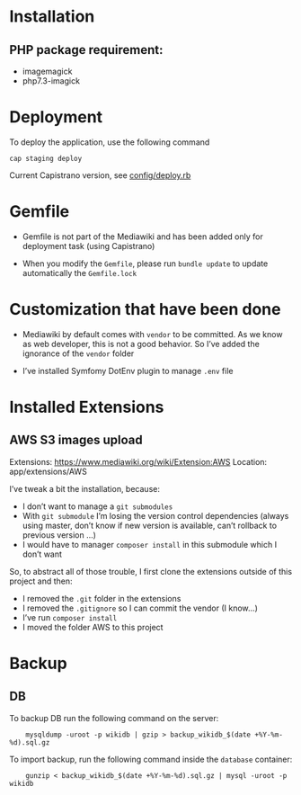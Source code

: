 # Installation

## PHP package requirement:
- imagemagick
- php7.3-imagick

# Deployment

To deploy the application, use the following command

    cap staging deploy
    
Current Capistrano version, see [config/deploy.rb](config/deploy.rb)

# Gemfile

- Gemfile is not part of the Mediawiki and has been added only for deployment task (using Capistrano)

- When you modify the `Gemfile`, please run `bundle update` to update automatically the `Gemfile.lock`

# Customization that have been done

- Mediawiki by default comes with `vendor` to be committed. As we know as web developer, this is not a good behavior.
So I’ve added the ignorance of the `vendor` folder

- I’ve installed Symfomy DotEnv plugin to manage `.env` file

# Installed Extensions

## AWS S3 images upload

Extensions: https://www.mediawiki.org/wiki/Extension:AWS
Location: app/extensions/AWS

I’ve tweak a bit the installation, because:
- I don’t want to manage a `git submodules`
- With `git submodule` I’m losing the version control dependencies (always using master, don’t know if new version is available, can’t rollback to previous version ...)
- I would have to manager `composer install` in this submodule which I don’t want

So, to abstract all of those trouble, I first clone the extensions outside of this project and then:
- I removed the `.git` folder in the extensions
- I removed the `.gitignore` so I can commit the vendor (I know...)
- I’ve run `composer install`
- I moved the folder AWS to this project

# Backup

## DB

To backup DB run the following command on the server:

```
    mysqldump -uroot -p wikidb | gzip > backup_wikidb_$(date +%Y-%m-%d).sql.gz
```

To import backup, run the following command inside the `database` container:

```
    gunzip < backup_wikidb_$(date +%Y-%m-%d).sql.gz | mysql -uroot -p wikidb
```